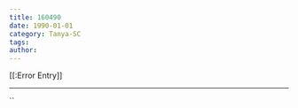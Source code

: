 ```yaml
---
title: 160490
date: 1990-01-01
category: Tanya-SC
tags: 
author: 
---
```


[[:Error Entry]]

---



``
